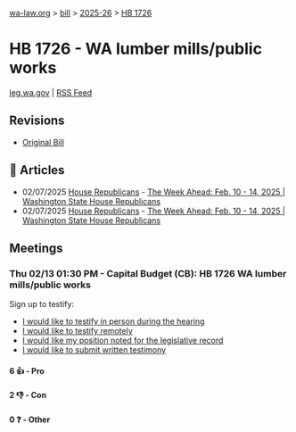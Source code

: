 [wa-law.org](/) > [bill](/bill/) > [2025-26](/bill/2025-26/) > [HB 1726](/bill/2025-26/hb/1726/)

# HB 1726 - WA lumber mills/public works
[leg.wa.gov](https://app.leg.wa.gov/billsummary?BillNumber=1726&Year=2025&Initiative=false) | [RSS Feed](./rss.xml)

## Revisions
* [Original Bill](1/)

## 📰 Articles
* 02/07/2025 [House Republicans](/org/house_republicans/) - [The Week Ahead: Feb. 10 - 14, 2025 | Washington State House Republicans](http://houserepublicans.wa.gov/week/the-week-ahead-feb-10-14-2025/#:~:text=HB%201726)
* 02/07/2025 [House Republicans](/org/house_republicans/) - [The Week Ahead: Feb. 10 - 14, 2025 | Washington State House Republicans](https://houserepublicans.wa.gov/week/the-week-ahead-feb-10-14-2025/#:~:text=HB%201726)

## Meetings
### Thu 02/13 01:30 PM - Capital Budget (CB): HB 1726 WA lumber mills/public works
Sign up to testify:
* [I would like to testify in person during the hearing](https://app.leg.wa.gov/csi/Testifier/Add?chamber=House&mId=32746&aId=163173&caId=25545&tId=1)
* [I would like to testify remotely](https://app.leg.wa.gov/csi/Testifier/Add?chamber=House&mId=32746&aId=163173&caId=25545&tId=2)
* [I would like my position noted for the legislative record](https://app.leg.wa.gov/csi/Testifier/Add?chamber=House&mId=32746&aId=163173&caId=25545&tId=3)
* [I would like to submit written testimony](https://app.leg.wa.gov/csi/Testifier/Add?chamber=House&mId=32746&aId=163173&caId=25545&tId=4)

#### 6 👍 - Pro

#### 2 👎 - Con

#### 0 ❓ - Other
